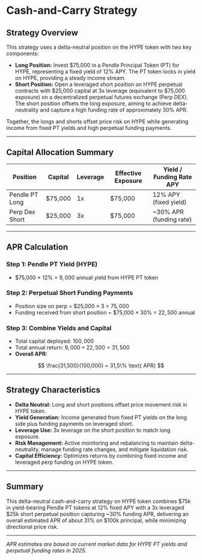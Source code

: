# Cash-and-Carry Strategy

## Strategy Overview

This strategy uses a delta-neutral position on the HYPE token with two key components:

- **Long Position:** Invest $75,000 in a Pendle Principal Token (PT) for HYPE, representing a fixed yield of 12% APY. The PT token locks in yield on HYPE, providing a steady income stream.
- **Short Position:** Open a leveraged short position on HYPE perpetual contracts with $25,000 capital at 3x leverage (equivalent to $75,000 exposure) on a decentralized perpetual futures exchange (Perp DEX). The short position offsets the long exposure, aiming to achieve delta-neutrality and capture a high funding rate of approximately 30% APR.

Together, the longs and shorts offset price risk on HYPE while generating income from fixed PT yields and high perpetual funding payments.

---

## Capital Allocation Summary

| Position       | Capital | Leverage | Effective Exposure | Yield / Funding Rate APY |
| -------------- | ------- | -------- | ------------------ | ------------------------ |
| Pendle PT Long | $75,000 | 1x       | $75,000            | 12% APY (fixed yield)    |
| Perp Dex Short | $25,000 | 3x       | $75,000            | ~30% APR (funding rate)  |

---

## APR Calculation

### Step 1: Pendle PT Yield (HYPE)

- $75,000 × 12\% = $9,000$ annual yield from HYPE PT token

### Step 2: Perpetual Short Funding Payments

- Position size on perp = $25,000 × 3 = $75,000$
- Funding received from short position = $75,000 × 30\% = $22,500$ annual

### Step 3: Combine Yields and Capital

- Total capital deployed: $100,000$
- Total annual return: $9,000 + 22,500 = 31,500$
- **Overall APR:**

$$
\frac{31,500}{100,000} = 31,5\% \text{ APR}
$$

---

## Strategy Characteristics

- **Delta Neutral:** Long and short positions offset price movement risk in HYPE token.
- **Yield Generation:** Income generated from fixed PT yields on the long side plus funding payments on leveraged short.
- **Leverage Use:** 3x leverage on the short position to match long exposure.
- **Risk Management:** Active monitoring and rebalancing to maintain delta-neutrality, manage funding rate changes, and mitigate liquidation risk.
- **Capital Efficiency:** Optimizes returns by combining fixed income and leveraged perp funding on HYPE token.

---

## Summary

This delta-neutral cash-and-carry strategy on HYPE token combines $75k in yield-bearing Pendle PT tokens at 12% fixed APY with a 3x leveraged $25k short perpetual position capturing ~30% funding APR, delivering an overall estimated APR of about 31% on $100k principal, while minimizing directional price risk.

---

_APR estimates are based on current market data for HYPE PT yields and perpetual funding rates in 2025._
